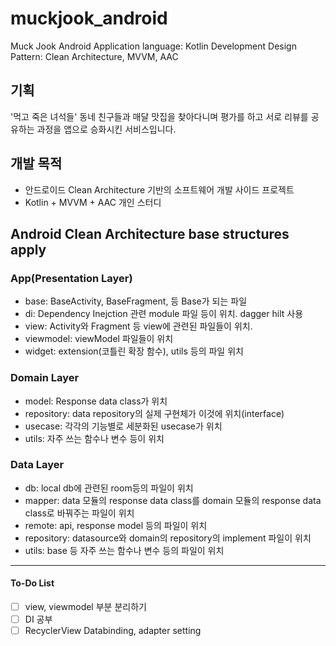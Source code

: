 ﻿# muckjook_android
Muck Jook Android Application
language: Kotlin
Development Design Pattern: Clean Architecture, MVVM, AAC

## 기획
'먹고 죽은 녀석들'
동네 친구들과 매달 맛집을 찾아다니며 평가를 하고 서로 리뷰를 공유하는 과정을 앱으로 승화시킨 서비스입니다.

## 개발 목적
- 안드로이드 Clean Architecture 기반의 소프트웨어 개발 사이드 프로젝트
- Kotlin + MVVM + AAC 개인 스터디

## Android Clean Architecture base structures apply

### App(Presentation Layer)
- base: BaseActivity, BaseFragment, 등 Base가 되는 파일
- di: Dependency Inejction 관련 module 파일 등이 위치. dagger hilt 사용
- view: Activity와 Fragment 등 view에 관련된 파일들이 위치.
- viewmodel: viewModel 파일들이 위치
- widget: extension(코틀린 확장 함수), utils 등의 파일 위치

### Domain Layer
- model: Response data class가 위치
- repository: data repository의 실제 구현체가 이것에 위치(interface)
- usecase: 각각의 기능별로 세분화된 usecase가 위치
- utils: 자주 쓰는 함수나 변수 등이 위치

### Data Layer
- db: local db에 관련된 room등의 파일이 위치
- mapper: data 모듈의 response data class를 domain 모듈의 response data class로 바꿔주는 파일이 위치
- remote: api, response model 등의 파일이 위치
- repository: datasource와 domain의 repository의 implement 파일이 위치
- utils: base 등 자주 쓰는 함수나 변수 등의 파일이 위치

---
#### To-Do List
- [ ] view, viewmodel 부분 분리하기
- [ ] DI 공부
- [ ] RecyclerView Databinding, adapter setting
